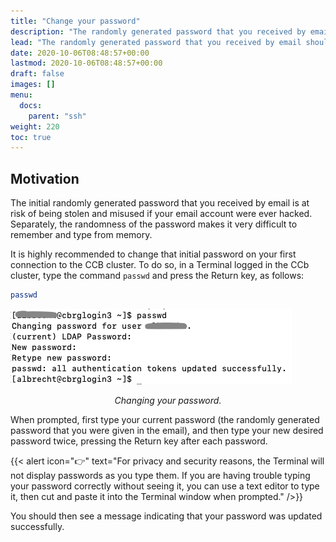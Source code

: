 ```yaml
---
title: "Change your password"
description: "The randomly generated password that you received by email should be replaced by a new secure and memorable password."
lead: "The randomly generated password that you received by email should be replaced by a new secure and memorable password."
date: 2020-10-06T08:48:57+00:00
lastmod: 2020-10-06T08:48:57+00:00
draft: false
images: []
menu:
  docs:
    parent: "ssh"
weight: 220
toc: true
---
```


## Motivation

The initial randomly generated password that you received by email is at risk
of being stolen and misused if your email account were ever hacked.
Separately, the randomness of the password makes it very difficult to remember
and type from memory.

It is highly recommended to change that initial password on your first
connection to the CCB cluster.
To do so, in a Terminal logged in the CCb cluster, type the command `passwd`
and press the Return key, as follows:

```bash
passwd
```

![Changing your password.](passwd-screenshot.png)

<p align='center'><i>Changing your password.</i></p>

When prompted, first type your current password (the randomly generated
password that you were given in the email), and then type your new desired
password twice, pressing the Return key after each password.

{{< alert icon="👉" text="For privacy and security reasons, the Terminal will not display passwords as you type them. If you are having trouble typing your password correctly without seeing it, you can use a text editor to type it, then cut and paste it into the Terminal window when prompted." />}}

You should then see a message indicating that your password was updated
successfully.